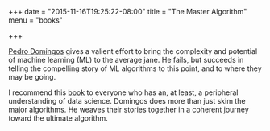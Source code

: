 +++
date = "2015-11-16T19:25:22-08:00"
title = "The Master Algorithm"
menu = "books"

+++

[Pedro Domingos](http://homes.cs.washington.edu/~pedrod/) gives a valient effort to bring the complexity and potential of machine learning (ML) to the average jane.  He fails, but succeeds in telling the compelling story of ML algorithms to this point, and to where they may be going.

I recommend this [book](http://www.amazon.com/The-Master-Algorithm-Ultimate-Learning/dp/0465065708) to everyone who has an, at least, a peripheral understanding of data science.  Domingos does more than just skim the major algorithms.  He weaves their stories together in a coherent journey toward the ultimate algorithm.